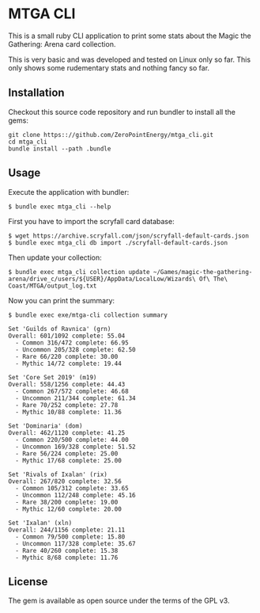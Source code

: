 # MTGA CLI

This is a small ruby CLI application to print some stats about the Magic the Gathering: Arena card collection.

This is very basic and was developed and tested on Linux only so far. This only shows some rudementary stats and nothing fancy so far.

## Installation

Checkout this source code repository and run bundler to install all the gems:

    git clone https:://github.com/ZeroPointEnergy/mtga_cli.git
    cd mtga_cli
    bundle install --path .bundle

## Usage

Execute the application with bundler:

    $ bundle exec mtga_cli --help

First you have to import the scryfall card database:

    $ wget https://archive.scryfall.com/json/scryfall-default-cards.json
    $ bundle exec mtga_cli db import ./scryfall-default-cards.json

Then update your collection:

    $ bundle exec mtga_cli collection update ~/Games/magic-the-gathering-arena/drive_c/users/${USER}/AppData/LocalLow/Wizards\ Of\ The\ Coast/MTGA/output_log.txt

Now you can print the summary:

    $ bundle exec exe/mtga-cli collection summary

    Set 'Guilds of Ravnica' (grn)
    Overall: 601/1092 complete: 55.04
      - Common 316/472 complete: 66.95
      - Uncommon 205/328 complete: 62.50
      - Rare 66/220 complete: 30.00
      - Mythic 14/72 complete: 19.44

    Set 'Core Set 2019' (m19)
    Overall: 558/1256 complete: 44.43
      - Common 267/572 complete: 46.68
      - Uncommon 211/344 complete: 61.34
      - Rare 70/252 complete: 27.78
      - Mythic 10/88 complete: 11.36

    Set 'Dominaria' (dom)
    Overall: 462/1120 complete: 41.25
      - Common 220/500 complete: 44.00
      - Uncommon 169/328 complete: 51.52
      - Rare 56/224 complete: 25.00
      - Mythic 17/68 complete: 25.00

    Set 'Rivals of Ixalan' (rix)
    Overall: 267/820 complete: 32.56
      - Common 105/312 complete: 33.65
      - Uncommon 112/248 complete: 45.16
      - Rare 38/200 complete: 19.00
      - Mythic 12/60 complete: 20.00

    Set 'Ixalan' (xln)
    Overall: 244/1156 complete: 21.11
      - Common 79/500 complete: 15.80
      - Uncommon 117/328 complete: 35.67
      - Rare 40/260 complete: 15.38
      - Mythic 8/68 complete: 11.76 

## License

The gem is available as open source under the terms of the GPL v3.
